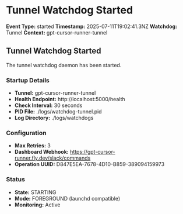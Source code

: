 # Tunnel Watchdog Started

**Event Type:** started
**Timestamp:** 2025-07-11T19:02:41.3NZ
**Watchdog:** Tunnel
**Context:** gpt-cursor-runner-tunnel


## Tunnel Watchdog Started

The tunnel watchdog daemon has been started.

### Startup Details
- **Tunnel:** gpt-cursor-runner-tunnel
- **Health Endpoint:** http://localhost:5000/health
- **Check Interval:** 30 seconds
- **PID File:** ./logs/watchdog-tunnel.pid
- **Log Directory:** ./logs/watchdogs

### Configuration
- **Max Retries:** 3
- **Dashboard Webhook:** https://gpt-cursor-runner.fly.dev/slack/commands
- **Operation UUID:** D847E5EA-7678-4D10-B859-389094159973

### Status
- **State:** STARTING
- **Mode:** FOREGROUND (launchd compatible)
- **Monitoring:** Active


